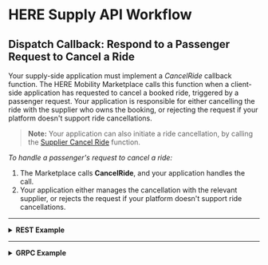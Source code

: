 # HERE Supply API Workflow #

## Dispatch Callback: Respond to a Passenger Request to Cancel a Ride ##

Your supply-side application must implement a *CancelRide* callback function. The HERE Mobility Marketplace calls this function when a client-side application has requested to cancel a booked ride, triggered by a passenger request. Your application is responsible for either cancelling the ride with the supplier who owns the booking, or rejecting the request if your platform doesn't support ride cancellations.

>**Note:** Your application can also initiate a ride cancellation, by calling the [Supplier Cancel Ride](SupplyDevGuide_SupplierCancelRide.md) function.

*To handle a passenger's request to cancel a ride:*

1. The Marketplace calls **CancelRide**, and your application handles the call. 
1. Your application either manages the cancellation with the relevant supplier, or rejects the request if your platform doesn't support ride cancellations.

----

<details>
<summary><b>REST Example</b></summary>

**Request:**

    COMING SOON

**Response:**

    COMING SOON

</details>

----

<details>
<summary><b>GRPC Example</b></summary>

**Request:**

    COMING SOON

**Response:**

    COMING SOON

</details>



